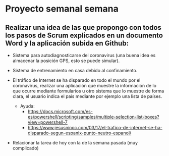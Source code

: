 # Proyecto semanal semana
## Realizar una idea de las que propongo con todos los pasos de Scrum explicados en un documento Word y la aplicación subida en Github:

- Sistema para autodiagnosticarse del coronavirus (una buena idea es almacenar la posición GPS, esto se puede simular).

- Sistema de entrenamiento en casa debido al confinamiento.

- El tráfico de Internet se ha disparado en todo el mundo por el coronavirus, realizar una aplicación que muestre la información de lo que ocurre mediante formularios u otro sistema que lo muestre de forma clara, el usuario indica el país mediante por ejemplo una lista de países.
  - Ayuda:
    - https://docs.microsoft.com/es-es/powershell/scripting/samples/multiple-selection-list-boxes?view=powershell-7
    - https://www.jesusninoc.com/03/17/el-trafico-de-internet-se-ha-disparado-segun-espanix-punto-neutro-espanol/

- Relacionar la tarea de hoy con la de la semana pasada (muy complicado)
